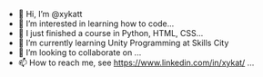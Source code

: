 - 👋 Hi, I’m @xykatt
- 👀 I’m interested in learning how to code...
- 🌱 I just finished a course in Python, HTML, CSS...
- 🌱 I’m currently learning Unity Programming at Skills City
- 💞️ I’m looking to collaborate on ...
- 📫 How to reach me, see https://www.linkedin.com/in/xykat/ ...

<!---
xykatt/xykatt is a ✨ special ✨ repository because its `README.md` (this file) appears on your GitHub profile.
You can click the Preview link to take a look at your changes.
--->
